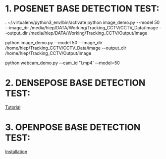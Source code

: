 # 1. POSENET BASE DETECTION TEST:
. ~/.virtualenv/python3_env/bin/activate
python image_demo.py --model 50 --image_dir /media/hiep/DATA/Working/Tracking_CCTV/CCTV_Data/Image --output_dir /media/hiep/DATA/Working/Tracking_CCTV/Output/Image

python image_demo.py --model 50 --image_dir /home/hiep/Tracking_CCTV/CCTV_Data/image --output_dir /home/hiep/Tracking_CCTV/Output/image

python webcam_demo.py --cam_id '1.mp4' --model=50

# 2. DENSEPOSE BASE DETECTION TEST:
[Tutorial](https://github.com/siamaksalman/denseposeInstalltion)


# 3. OPENPOSE BASE DETECTION TEST:
[Installation](https://github.com/CMU-Perceptual-Computing-Lab/openpose/blob/master/doc/nstallation.md#operating-systems)
